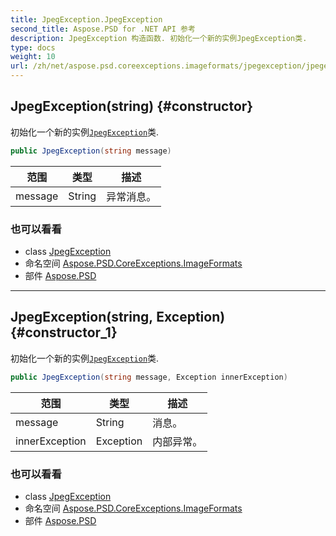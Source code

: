 ```yaml
---
title: JpegException.JpegException
second_title: Aspose.PSD for .NET API 参考
description: JpegException 构造函数. 初始化一个新的实例JpegException类.
type: docs
weight: 10
url: /zh/net/aspose.psd.coreexceptions.imageformats/jpegexception/jpegexception/
---
```

## JpegException(string) {#constructor}

初始化一个新的实例[`JpegException`](../)类.

```csharp
public JpegException(string message)
```

| 范围 | 类型 | 描述 |
| --- | --- | --- |
| message | String | 异常消息。 |

### 也可以看看

* class [JpegException](../)
* 命名空间 [Aspose.PSD.CoreExceptions.ImageFormats](../../jpegexception/)
* 部件 [Aspose.PSD](../../../)

---

## JpegException(string, Exception) {#constructor_1}

初始化一个新的实例[`JpegException`](../)类.

```csharp
public JpegException(string message, Exception innerException)
```

| 范围 | 类型 | 描述 |
| --- | --- | --- |
| message | String | 消息。 |
| innerException | Exception | 内部异常。 |

### 也可以看看

* class [JpegException](../)
* 命名空间 [Aspose.PSD.CoreExceptions.ImageFormats](../../jpegexception/)
* 部件 [Aspose.PSD](../../../)


